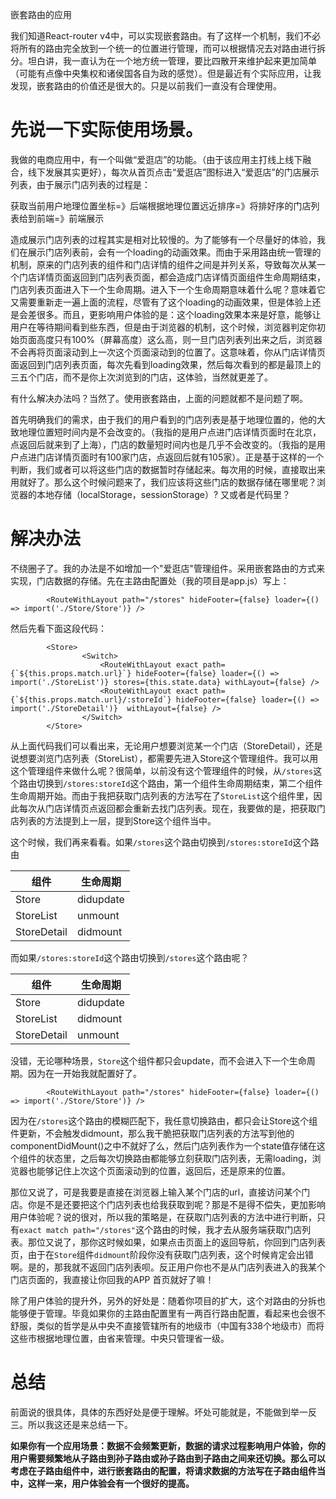 嵌套路由的应用

我们知道React-router v4中，可以实现嵌套路由。有了这样一个机制，我们不必将所有的路由完全放到一个统一的位置进行管理，而可以根据情况去对路由进行拆分。坦白讲，我一直认为在一个地方统一管理，要比四散开来维护起来更加简单（可能有点像中央集权和诸侯国各自为政的感觉）。但是最近有个实际应用，让我发现，嵌套路由的价值还是很大的。只是以前我们一直没有合理使用。

# 先说一下实际使用场景。

我做的电商应用中，有一个叫做“爱逛店”的功能。（由于该应用主打线上线下融合，线下发展其实更好），每次从首页点击“爱逛店”图标进入“爱逛店”的门店展示列表，由于展示门店列表的过程是：

获取当前用户地理位置坐标=》后端根据地理位置远近排序=》将排好序的门店列表给到前端=》前端展示

造成展示门店列表的过程其实是相对比较慢的。为了能够有一个尽量好的体验，我们在展示门店列表前，会有一个loading的动画效果。而由于采用路由统一管理的机制，原来的门店列表的组件和门店详情的组件之间是并列关系，导致每次从某一个门店详情页面返回到门店列表页面，都会造成门店详情页面组件生命周期结束，门店列表页面进入下一个生命周期。进入下一个生命周期意味着什么呢？意味着它又需要重新走一遍上面的流程，尽管有了这个loading的动画效果，但是体验上还是会差很多。而且，更影响用户体验的是：这个loading效果本来是好意，能够让用户在等待期间看到些东西，但是由于浏览器的机制，这个时候，浏览器判定你初始页面高度只有100%（屏幕高度）这么高，则一旦门店列表列出来之后，浏览器不会再将页面滚动到上一次这个页面滚动到的位置了。这意味着，你从门店详情页面返回到门店列表页面，每次先看到loading效果，然后每次看到的都是最顶上的三五个门店，而不是你上次浏览到的门店，这体验，当然就更差了。

有什么解决办法吗？当然了。使用嵌套路由，上面的问题就都不是问题了啊。

首先明确我们的需求，由于我们的用户看到的门店列表是基于地理位置的，他的大致地理位置短时间内是不会改变的。（我指的是用户点进门店详情页面时在北京，点返回后就来到了上海），门店的数量短时间内也是几乎不会改变的。（我指的是用户点进门店详情页面时有100家门店，点返回后就有105家）。正是基于这样的一个判断，我们或者可以将这些门店的数据暂时存储起来。每次用的时候，直接取出来用就好了。那么这个时候问题来了，我们应该将这些门店的数据存储在哪里呢？浏览器的本地存储（localStorage，sessionStorage）? 又或者是代码里？

# 解决办法

不绕圈子了。我的办法是不如增加一个"爱逛店"管理组件。采用嵌套路由的方式来实现，门店数据的存储。先在主路由配置处（我的项目是app.js）写上：

            <RouteWithLayout path="/stores" hideFooter={false} loader={() => import('./Store/Store')} />

然后先看下面这段代码：

            <Store>
                    <Switch>
                        <RouteWithLayout exact path={`${this.props.match.url}`} hideFooter={false} loader={() => import('./StoreList')} stores={this.state.data} withLayout={false} />
                        <RouteWithLayout exact path={`${this.props.match.url}/:storeId`} hideFooter={false} loader={() => import('./StoreDetail')}  withLayout={false} />
                    </Switch>
            </Store>

从上面代码我们可以看出来，无论用户想要浏览某一个门店（StoreDetail），还是说想要浏览门店列表（StoreList），都需要先进入Store这个管理组件。我可以用这个管理组件来做什么呢？很简单，以前没有这个管理组件的时候，从`/stores`这个路由切换到`/stores:storeId`这个路由，第一个组件生命周期结束，第二个组件生命周期开始。而由于我把获取门店列表的方法写在了`StoreList`这个组件里，因此每次从门店详情页点返回都会重新去找门店列表。现在，我要做的是，把获取门店列表的方法提到上一层，提到Store这个组件当中。

这个时候，我们再来看看。如果`/stores`这个路由切换到`/stores:storeId`这个路由

组件 | 生命周期
---- | ---
Store | didupdate
StoreList |  unmount
StoreDetail |  didmount

而如果`/stores:storeId`这个路由切换到`/stores`这个路由呢？

组件 | 生命周期
---- | ---
Store | didupdate
StoreList |  didmount
StoreDetail |  unmount

没错，无论哪种场景，`Store`这个组件都只会update，而不会进入下一个生命周期。因为在一开始我就配置好了。


            <RouteWithLayout path="/stores" hideFooter={false} loader={() => import('./Store/Store')} />

因为在`/stores`这个路由的模糊匹配下，我任意切换路由，都只会让Store这个组件更新，不会触发didmount，那么我干脆把获取门店列表的方法写到他的componentDidMount()之中不就好了么，然后门店列表作为一个state值存储在这个组件的状态里，之后每次切换路由都能够立刻获取门店列表，无需loading，浏览器也能够记住上次这个页面滚动到的位置，返回后，还是原来的位置。

那位又说了，可是我要是直接在浏览器上输入某个门店的url，直接访问某个门店。你是不是还要把这个门店列表也给我获取到呢？那是不是得不偿失，更加影响用户体验呢？说的很对，所以我的策略是，在获取门店列表的方法中进行判断，只有`exact match path="/stores"`这个路由的时候，我才去从服务端获取门店列表。那位又说了，那你这时候如果，如果点击页面上的返回导航，你回到门店列表页，由于在`Store`组件`didmount`阶段你没有获取门店列表，这个时候肯定会出错啊。是的，那我就不返回门店列表呗。反正用户你也不是从门店列表进入的我某个门店页面的，我直接让你回我的APP 首页就好了嘛！


除了用户体验的提升外，另外的好处是：随着你项目的扩大，这个对路由的分拆也能够便于管理。毕竟如果你的主路由配置里有一两百行路由配置，看起来也会很不舒服，类似的哲学是从中央不直接管辖所有的地级市（中国有338个地级市）而将这些市根据地理位置，由省来管理。中央只管理省一级。


# 总结

前面说的很具体，具体的东西好处是便于理解。坏处可能就是，不能做到举一反三。所以我这还是来总结一下。


**如果你有一个应用场景：数据不会频繁更新，数据的请求过程影响用户体验，你的用户需要频繁地从子路由到孙子路由或孙子路由到子路由之间来还切换。那么可以考虑在子路由组件中，进行嵌套路由的配置，将请求数据的方法写在子路由组件当中，这样一来，用户体验会有一个很好的提高。**
